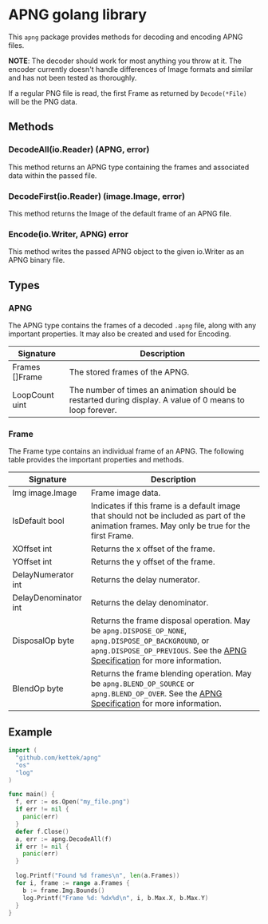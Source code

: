 # APNG golang library
This `apng` package provides methods for decoding and encoding APNG files.

**NOTE**: The decoder should work for most anything you throw at it. The encoder currently doesn't handle differences of Image formats and similar and has not been tested as thoroughly.

If a regular PNG file is read, the first Frame as returned by `Decode(*File)` will be the PNG data.

## Methods
### DecodeAll(io.Reader) (APNG, error)
This method returns an APNG type containing the frames and associated data within the passed file.

### DecodeFirst(io.Reader) (image.Image, error)
This method returns the Image of the default frame of an APNG file.

### Encode(io.Writer, APNG) error
This method writes the passed APNG object to the given io.Writer as an APNG binary file.

## Types
### APNG
The APNG type contains the frames of a decoded `.apng` file, along with any important properties. It may also be created and used for Encoding.

| Signature                 | Description                   |
|---------------------------|-------------------------------|
| Frames []Frame            | The stored frames of the APNG.|
| LoopCount uint            | The number of times an animation should be restarted during display. A value of 0 means to loop forever.   |

### Frame
The Frame type contains an individual frame of an APNG. The following table provides the important properties and methods.

| Signature                 | Description      |
|---------------------------|------------------|
| Img image.Image           | Frame image data. |
| IsDefault bool            | Indicates if this frame is a default image that should not be included as part of the animation frames. May only be true for the first Frame. |
| XOffset int               | Returns the x offset of the frame. |
| YOffset int               | Returns the y offset of the frame. |
| DelayNumerator int        | Returns the delay numerator.       |
| DelayDenominator int      | Returns the delay denominator.     |
| DisposalOp byte           | Returns the frame disposal operation. May be `apng.DISPOSE_OP_NONE`, `apng.DISPOSE_OP_BACKGROUND`, or `apng.DISPOSE_OP_PREVIOUS`. See the [APNG Specification](https://wiki.mozilla.org/APNG_Specification#.60fcTL.60:_The_Frame_Control_Chunk) for more information. |
| BlendOp byte              | Returns the frame blending operation. May be `apng.BLEND_OP_SOURCE` or `apng.BLEND_OP_OVER`. See the [APNG Specification](https://wiki.mozilla.org/APNG_Specification#.60fcTL.60:_The_Frame_Control_Chunk) for more information. |

## Example
```go
import (
  "github.com/kettek/apng"
  "os"
  "log"
)

func main() {
  f, err := os.Open("my_file.png")
  if err != nil {
    panic(err)
  }
  defer f.Close()
  a, err := apng.DecodeAll(f)
  if err != nil {
    panic(err)
  }

  log.Printf("Found %d frames\n", len(a.Frames))
  for i, frame := range a.Frames {
    b := frame.Img.Bounds()
    log.Printf("Frame %d: %dx%d\n", i, b.Max.X, b.Max.Y)
  }
}

```
